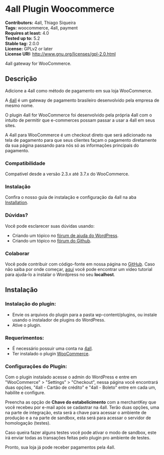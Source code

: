 # 4all Plugin Woocommerce

**Contributors:** 4all, Thiago Siqueira <br/>
**Tags:** woocommerce, 4all, payment<br/>
**Requires at least:** 4.0<br/>
**Tested up to:** 5.2<br/>
**Stable tag:** 2.0.0<br/>
**License:** GPLv2 or later<br/>
**License URI:** http://www.gnu.org/licenses/gpl-2.0.html<br/>


4all gateway for WooCommerce.

## Descrição
Adicione a 4all como método de pagamento em sua loja WooCommerce.

A [4all](https://4all.com) é um gateway de pagamento brasileiro desenvolvido pela empresa de mesmo nome.

O plugin 4all for WooCommerce foi desenvolvido pela própria 4all com o intuito de permitir que e-commerces possam passar a usar a 4all em seus sites.

A 4all para WooCommerce é um checkout direto que será adicionado na tela de pagamento para que seus clientes façam o pagamento diretamente da sua página passando para nós só as informações principais do pagamento.

### Compatibilidade
Compatível desde a versão 2.3.x até 3.7.x do WooCommerce.

### Instalação
Confira o nosso guia de instalação e configuração da 4all na aba [Installation](https://wordpress.org/plugins/pagamentos-digitais-4all/#installation).

### Dúvidas?

Você pode esclarecer suas dúvidas usando:

-   Criando um tópico no [fórum de ajuda do WordPress](https://wordpress.org/support/plugin/pagamentos-digitais-4all/).
-   Criando um tópico no [fórum do Github](https://github.com/4alltecnologia/plugin_woocommerce/issues).

### Colaborar

Você pode contribuir com código-fonte em nossa página no [GitHub](https://github.com/4alltecnologia/plugin_woocommerce). Caso não saiba por onde começar, [aqui](https://www.youtube.com/watch?v=z8rLQsoUeHc) você pode encontrar um vídeo tutorial para ajuda-lo a instalar o Wordpress no seu **localhost**.

## Instalação

### Instalação do plugin:

-   Envie os arquivos do plugin para a pasta wp-content/plugins, ou instale usando o instalador de plugins do WordPress.
-   Ative o plugin.

### Requerimentos:

 - É necessário possuir uma conta na [4all](https://4all.com).
 - Ter instalado o plugin [WooCommerce](https://wordpress.org/plugins/woocommerce/).

### Configurações do Plugin:

Com o plugin instalado acesse o admin do WordPress e entre em "WooCommerce" > "Settings" > "Checkout", nessa página você encontrará duas opções, "4all - Cartão de crédito" e "4all - Boleto" entre em cada um, habilite e configure.

Preencha as opção de  **Chave do estabelicimento** com a merchantKey que você recebeu por e-mail após se cadastrar na 4all. Terão duas opções, uma na parte de integração, esta será a chave para acessar o ambiente de produção e a na parte de sandbox, esta será para acessar o servidor de homologação (testes).

Caso queira fazer alguns testes você pode ativar o modo de sandbox, este irá enviar todas as transações feitas pelo plugin pro ambiente de testes.

Pronto, sua loja já pode receber pagamentos pela 4all.
